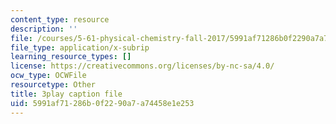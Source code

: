 ```yaml
---
content_type: resource
description: ''
file: /courses/5-61-physical-chemistry-fall-2017/5991af71286b0f2290a7a74458e1e253_9WthWtTxdj0.srt
file_type: application/x-subrip
learning_resource_types: []
license: https://creativecommons.org/licenses/by-nc-sa/4.0/
ocw_type: OCWFile
resourcetype: Other
title: 3play caption file
uid: 5991af71-286b-0f22-90a7-a74458e1e253
---
```

